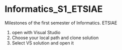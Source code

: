 # Informatics_S1_ETSIAE
Milestones of the first semester of Informatics. ETSIAE
1) open with Visual Studio 
2) Choose your local path and clone solution 
3) Select VS solution and open it 
